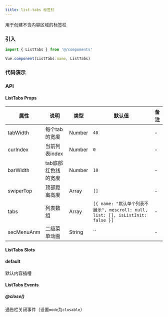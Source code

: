 ```yaml
---
title: list-tabs 标签栏
---
```


用于创建不含内容区域的标签栏

### 引入

```javascript
import { ListTabs } from '@/compoments'

Vue.component(ListTabs.name, ListTabs)
```


### 代码演示
<!-- DEMO -->

### API

#### ListTabs Props
|属性 | 说明 | 类型 | 默认值 | 备注|
|----|-----|------|------|------|
|tabWidth|每个tab的宽度|Number|`40`| - |
|curIndex|当前列表index|Number|`0`| - |
|barWidth|tab底部红色线的宽度|Number|`10`| - |
|swiperTop|顶部距离高度|Array|`[]`|-|
|tabs|列表数组|Array|`[{ name: "默认单个列表不展示", mescroll: null, list: [], isListInit: false }]`| - |
|secMenuAnm|二级菜单动画|String|``| - |

#### ListTabs Slots

#### default
默认内容插槽

#### ListTabs Events

##### @close()
通告栏关闭事件（设置`mode`为`closable`）

